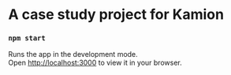 # A case study project for Kamion

### `npm start`

Runs the app in the development mode.\
Open [http://localhost:3000](http://localhost:3000) to view it in your browser.
